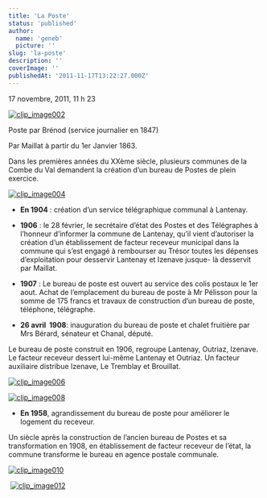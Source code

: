 ```yaml
---
title: 'La Poste'
status: 'published'
author:
  name: 'geneb'
  picture: ''
slug: 'la-poste'
description: ''
coverImage: ''
publishedAt: '2011-11-17T13:22:27.000Z'
---
```


17 novembre, 2011, 11 h 23  

[![clip_image002](https://beguelins.net/blog/public/Windows-Live-Writer/c4cdab4a26ea_1478B/clip_image002_thumb.jpg "clip_image002")](https://beguelins.net/blog/public/Windows-Live-Writer/c4cdab4a26ea_1478B/clip_image002_2.jpg)

Poste par Brénod (service journalier en 1847)

Par Maillat à partir du 1er Janvier 1863.

Dans les premières années du XXème siècle, plusieurs communes de la Combe du Val demandent la création d’un bureau de Postes de plein exercice.

[![clip_image004](https://beguelins.net/blog/public/Windows-Live-Writer/c4cdab4a26ea_1478B/clip_image004_thumb.jpg "clip_image004")](https://beguelins.net/blog/public/Windows-Live-Writer/c4cdab4a26ea_1478B/clip_image004_2.jpg)

- **En 1904** : création d’un service télégraphique communal à Lantenay.
- **1906** : le 28 février, le secrétaire d’état des Postes et des Télégraphes à l’honneur d’informer la commune de Lantenay, qu’il vient d’autoriser la création d’un établissement de facteur receveur municipal dans la commune qui s’est engagé à rembourser au Trésor toutes les dépenses d’exploitation pour desservir Lantenay et Izenave jusque- là desservit par Maillat.
- **1907** : Le bureau de poste est ouvert au service des colis postaux le 1er aout. Achat de l’emplacement du bureau de poste à Mr Pélisson pour la somme de 175 francs et travaux de construction d’un bureau de poste, téléphone, télégraphe.


- **26 avril  1908**: inauguration du bureau de poste et chalet fruitière par Mrs Bérard, sénateur et Chanal, député.

Le bureau de poste construit en 1906, regroupe Lantenay, Outriaz, Izenave. Le facteur receveur dessert lui-même Lantenay et Outriaz. Un facteur auxiliaire distribue Izenave, Le Tremblay et Brouillat.

[![clip_image006](https://beguelins.net/blog/public/Windows-Live-Writer/c4cdab4a26ea_1478B/clip_image006_thumb.jpg "clip_image006")](https://beguelins.net/blog/public/Windows-Live-Writer/c4cdab4a26ea_1478B/clip_image006_2.jpg) 

[![clip_image008](https://beguelins.net/blog/public/Windows-Live-Writer/c4cdab4a26ea_1478B/clip_image008_thumb.jpg "clip_image008")](https://beguelins.net/blog/public/Windows-Live-Writer/c4cdab4a26ea_1478B/clip_image008_2.jpg)

- **En 1958**, agrandissement du bureau de poste pour améliorer le logement du receveur.

Un siècle après la construction de l’ancien bureau de Postes et sa transformation en 1908, en établissement de facteur receveur de l’état, la commune transforme le bureau en agence postale communale.

[![clip_image010](https://beguelins.net/blog/public/Windows-Live-Writer/c4cdab4a26ea_1478B/clip_image010_thumb.jpg "clip_image010")](https://beguelins.net/blog/public/Windows-Live-Writer/c4cdab4a26ea_1478B/clip_image010_2.jpg)

 [![clip_image012](https://beguelins.net/blog/public/Windows-Live-Writer/c4cdab4a26ea_1478B/clip_image012_thumb.jpg "clip_image012")](https://beguelins.net/blog/public/Windows-Live-Writer/c4cdab4a26ea_1478B/clip_image012_2.jpg)